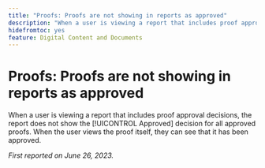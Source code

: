 ```yaml
---
title: "Proofs: Proofs are not showing in reports as approved"
description: "When a user is viewing a report that includes proof approval decisions, the report does not show the Approved decision for all approved proofs. When the user views the proof itself, they can see that it has been approved."
hidefromtoc: yes
feature: Digital Content and Documents
---
```


# Proofs: Proofs are not showing in reports as approved

When a user is viewing a report that includes proof approval decisions, the report does not show the [!UICONTROL Approved] decision for all approved proofs. When the user views the proof itself, they can see that it has been approved.

_First reported on June 26, 2023._
